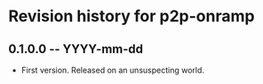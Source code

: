 # Revision history for p2p-onramp

## 0.1.0.0 -- YYYY-mm-dd

* First version. Released on an unsuspecting world.
